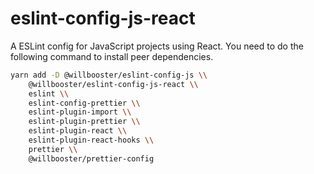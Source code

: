 # eslint-config-js-react

A ESLint config for JavaScript projects using React.
You need to do the following command to install peer dependencies.

```sh
yarn add -D @willbooster/eslint-config-js \\
    @willbooster/eslint-config-js-react \\
    eslint \\
    eslint-config-prettier \\
    eslint-plugin-import \\
    eslint-plugin-prettier \\
    eslint-plugin-react \\
    eslint-plugin-react-hooks \\
    prettier \\
    @willbooster/prettier-config
```
